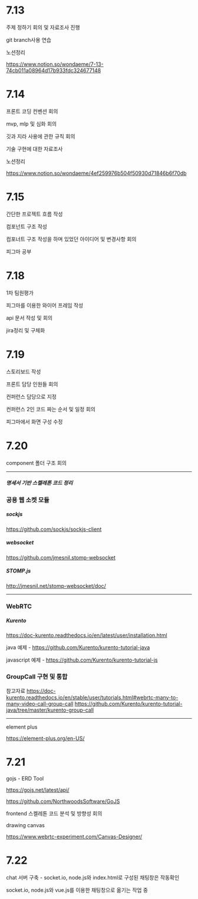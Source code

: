 # 7.13

주제 정하기 회의 및 자료조사 진행

git branch사용 연습



노션정리

https://www.notion.so/wondaeme/7-13-74cb011a08964d17b933fdc324677148



# 7.14

프론트 코딩 컨벤션 회의

mvp, mlp 및 심화 회의

깃과 지라 사용에 관한 규칙 회의

기술 구현에 대한 자료조사



노션정리

https://www.notion.so/wondaeme/4ef259976b504f50930d71846b6f70db



# 7.15

간단한 프로젝트 흐름 작성

컴포넌트 구조 작성

컴포너트 구조 작성을 하며 있었던 아이디어 및 변경사항 회의

피그마 공부



# 7.18

1차 팀원평가

피그마를 이용한 와이어 프레임 작성

api 문서 작성 및 회의

jira정리 및 구체화



# 7.19

스토리보드 작성

프론트 담당 인원들 회의

컨퍼런스 담당으로 지정

컨퍼런스 2인 코드 짜는 순서 및 일정 회의

피그마에서 화면 구성 수정



# 7.20

component 폴더 구조 회의

---

##### 명세서 기반 스켈레톤 코드 정리

### 공용 웹 소켓 모듈

##### sockjs

https://github.com/sockjs/sockjs-client

##### websocket

https://github.com/jmesnil.stomp-websocket

##### STOMP.js

http://jmesnil.net/stomp-websocket/doc/

----------------------------------------------------

### WebRTC

##### Kurento

https://doc-kurento.readthedocs.io/en/latest/user/installation.html

java 예제 - https://github.com/Kurento/kurento-tutorial-java

javascript 예제 - https://github.com/Kurento/kurento-tutorial-js

### GroupCall 구현 및 통합

참고자료
https://doc-kurento.readthedocs.io/en/stable/user/tutorials.html#webrtc-many-to-many-video-call-group-call
https://github.com/Kurento/kurento-tutorial-java/tree/master/kurento-group-call

-----

element plus

https://element-plus.org/en-US/



# 7.21

gojs - ERD Tool

https://gojs.net/latest/api/

https://github.com/NorthwoodsSoftware/GoJS

frontend 스켈레톤 코드 분석 및 방향성 회의



drawing canvas

https://www.webrtc-experiment.com/Canvas-Designer/





# 7.22

chat 서버 구축 - socket.io, node.js와 index.html로 구성된 채팅창은 작동확인

socket.io, node.js와 vue.js를 이용한 채팅창으로 옮기는 작업 중
